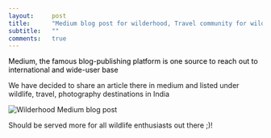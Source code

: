 ```yaml
---
layout:     post
title:      "Medium blog post for wilderhood, Travel community for wildlife"
subtitle:   ""
comments:   true
---
```


<p><a href="https://medium.com/@jagadeeshrampam/wilderhood-travel-community-for-wildlife-and-travel-photography-f4a9e9b380c" style="text-decoration:none; color:black"> Medium, the famous blog-publishing platform is one source to reach out to international and wide-user base </a></p>

<p>We have decided to share an article there in medium and listed under wildlife, travel, photography destinations in India</p>

<img src="{{ site.baseurl }}/img/2015-02-02/medium-blog.jpg" alt="Wilderhood Medium blog post">

<p>Should be served more for all wildlife enthusiasts out there ;)!</p>
